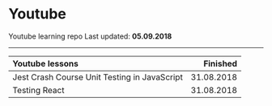 # Youtube
Youtube learning repo
Last updated: **05.09.2018**

--------------------------

| Youtube lessons                                           |   Finished |
|:----------------------------------------------------------|-----------:|
| Jest Crash Course Unit Testing in JavaScript              | 31.08.2018 |
| Testing React                                             | 31.08.2018 |